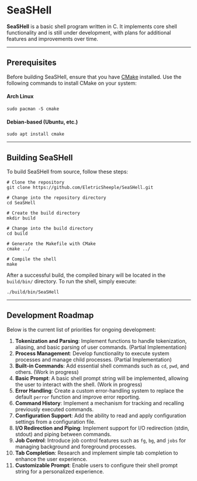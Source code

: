 # SeaSHell

**SeaSHell** is a basic shell program written in C. It implements core shell functionality and is still under development, with plans for additional features and improvements over time.

---

## Prerequisites

Before building SeaSHell, ensure that you have [CMake](https://cmake.org/) installed. Use the following commands to install CMake on your system:

#### Arch Linux

```shell
sudo pacman -S cmake
```

#### Debian-based (Ubuntu, etc.)

```shell
sudo apt install cmake
```

---

## Building SeaSHell

To build SeaSHell from source, follow these steps:

```shell
# Clone the repository
git clone https://github.com/EletricSheeple/SeaSHell.git

# Change into the repository directory
cd SeaSHell

# Create the build directory
mkdir build

# Change into the build directory
cd build

# Generate the Makefile with CMake
cmake ../

# Compile the shell
make
```

After a successful build, the compiled binary will be located in the `build/bin/` directory. To run the shell, simply execute:

```shell
./build/bin/SeaSHell
```

---

## Development Roadmap

Below is the current list of priorities for ongoing development:

1. **Tokenization and Parsing**: Implement functions to handle tokenization, aliasing, and basic parsing of user commands. (Partial Implementation)
2. **Process Management**: Develop functionality to execute system processes and manage child processes. (Partial Implementation)
3. **Built-in Commands**: Add essential shell commands such as `cd`, `pwd`, and others. (Work in progress)
4. **Basic Prompt**: A basic shell prompt string will be implemented, allowing the user to interact with the shell. (Work in progress)
5. **Error Handling**: Create a custom error-handling system to replace the default `perror` function and improve error reporting.
6. **Command History**: Implement a mechanism for tracking and recalling previously executed commands.
7. **Configuration Support**: Add the ability to read and apply configuration settings from a configuration file.
8. **I/O Redirection and Piping**: Implement support for I/O redirection (stdin, stdout) and piping between commands.
9. **Job Control**: Introduce job control features such as `fg`, `bg`, and `jobs` for managing background and foreground processes.
10. **Tab Completion**: Research and implement simple tab completion to enhance the user experience.
11. **Customizable Prompt**: Enable users to configure their shell prompt string for a personalized experience.
